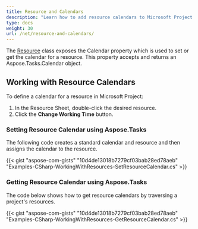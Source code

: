 ```yaml
---
title: Resource and Calendars
description: "Learn how to add resource calendars to Microsoft Project (MPP/XML) project files using Aspose.Tasks for .NET."
type: docs
weight: 30
url: /net/resource-and-calendars/
---
```


The [Resource](https://apireference.aspose.com/tasks/net/aspose.tasks/resource) class exposes the Calendar property which is used to set or get the calendar for a resource. This property accepts and returns an Aspose.Tasks.Calendar object.

## **Working with Resource Calendars**
To define a calendar for a resource in Microsoft Project:

1. In the Resource Sheet, double-click the desired resource.
2. Click the **Change Working Time** button.

### **Setting Resource Calendar using Aspose.Tasks**
The following code creates a standard calendar and resource and then assigns the calendar to the resource.

{{< gist "aspose-com-gists" "10d4de13018b7279cf03bab28ed78aeb" "Examples-CSharp-WorkingWithResources-SetResourceCalendar.cs" >}}

### **Getting Resource Calendar using Aspose.Tasks**
The code below shows how to get resource calendars by traversing a project's resources.

{{< gist "aspose-com-gists" "10d4de13018b7279cf03bab28ed78aeb" "Examples-CSharp-WorkingWithResources-GetResourceCalendar.cs" >}}
